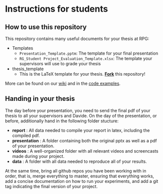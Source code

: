 # Instructions for students

## How to use this repository

This repository contains many useful documents for your thesis at RPG:
* Templates
  * ``Presentation_Template.pptm``: The template for your final presentation
  * ``RG_Student Project_Evaluation_Template.xlsx``: The template your supervisors will use to grade your thesis
* thesis_template
  * This is the LaTeX template for your thesis. **[Fork](https://help.github.com/articles/fork-a-repo/)** this repository!
 
More can be found on our [wiki](https://github.com/uzh-rpg/rpg_tools/wiki) and in the [code examples](https://github.com/uzh-rpg/rpg_code_examples).
 
## Handing in your thesis

The day before your presentation, you need to send the final pdf of your thesis to all your supervisors and Davide. On the day of the presentation, or before, additionally hand in the following folder stucture:

* **report** : All data needed to compile your report in latex, including the compiled pdf.
* **presentation** : A folder containing both the original pptx as well as a pdf of your presentation.
* **videos** : A well-organized folder with all relevant videos and screencasts made during your project.
* **data** : A folder with all data needed to reproduce all of your results.

At the same time, bring all github repos you have been working with in order, that is, merge everything to master, ensuring that everything works, add a concise documentation on how to run your experiments, and add a git tag indicating the final version of your project.
